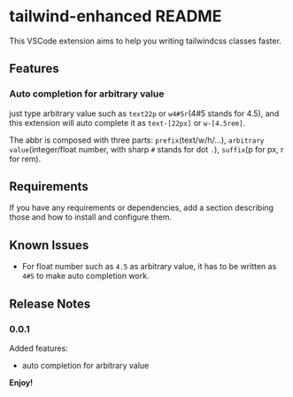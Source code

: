 # tailwind-enhanced README

This VSCode extension aims to help you writing tailwindcss classes faster.

## Features

### Auto completion for arbitrary value

just type arbitrary value such as `text22p` or `w4#5r`(4#5 stands for 4.5), and this extension will auto complete it as `text-[22px]` or `w-[4.5rem]`.

The abbr is composed with three parts: `prefix`(text/w/h/...), `arbitrary value`(integer/float number, with sharp `#` stands for dot `.`), `suffix`(p for px, r for rem).

## Requirements

If you have any requirements or dependencies, add a section describing those and how to install and configure them.

## Known Issues

- For float number such as `4.5` as arbitrary value, it has to be written as `4#5` to make auto completion work.

## Release Notes

### 0.0.1

Added features:

- auto completion for arbitrary value

**Enjoy!**
